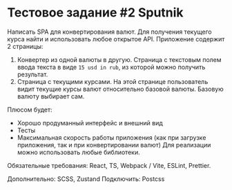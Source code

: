 # Тестовое задание #2 Sputnik

Написать SPA для конвертирования валют. Для получения текущего курса найти и использовать любое открытое API.
Приложение содержит 2 страницы:
1. Конвертер из одной валюты в другую.
Страница с текстовым полем ввода текста в виде ```15 usd in rub```, из которой можно получить результат.
2. Страница с текущими курсами. На этой странице пользователь видит текущие курсы валют относительно базовой валюты. 
Базовую валюту выбирает сам.

Плюсом будет:
- Хорошо продуманный интерфейс и внешний вид
- Тесты
- Максимальная скорость работы приложения (как при загрузке приложения, так и при конвертировании валют)
Для реализации можно использовать любые библиотеки.

Обязательные требования: React, TS, Webpack / Vite, ESLint, Prettier.

Дополнительно: SCSS, Zustand
Подключить: Postcss
